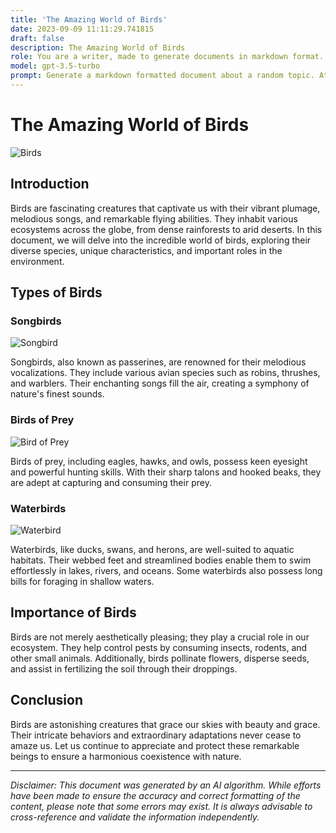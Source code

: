 ```yaml
---
title: 'The Amazing World of Birds'
date: 2023-09-09 11:11:29.741815
draft: false
description: The Amazing World of Birds
role: You are a writer, made to generate documents in markdown format. It is very important that all of the documents you generate are in valid markdown format.
model: gpt-3.5-turbo
prompt: Generate a markdown formatted document about a random topic. At the bottom, include a disclaimer explaining that the document was generated by you. The first line of the document should be the title. Make sure that the entire document is in proper markdown format, using a mix of various tags to make the document visually appealing.
---
```


# The Amazing World of Birds

![Birds](https://www.example.com/birds.jpg)

## Introduction

Birds are fascinating creatures that captivate us with their vibrant plumage, melodious songs, and remarkable flying abilities. They inhabit various ecosystems across the globe, from dense rainforests to arid deserts. In this document, we will delve into the incredible world of birds, exploring their diverse species, unique characteristics, and important roles in the environment.

## Types of Birds

### Songbirds

![Songbird](https://www.example.com/songbird.jpg)

Songbirds, also known as passerines, are renowned for their melodious vocalizations. They include various avian species such as robins, thrushes, and warblers. Their enchanting songs fill the air, creating a symphony of nature's finest sounds.

### Birds of Prey

![Bird of Prey](https://www.example.com/birdofprey.jpg)

Birds of prey, including eagles, hawks, and owls, possess keen eyesight and powerful hunting skills. With their sharp talons and hooked beaks, they are adept at capturing and consuming their prey.

### Waterbirds

![Waterbird](https://www.example.com/waterbird.jpg)

Waterbirds, like ducks, swans, and herons, are well-suited to aquatic habitats. Their webbed feet and streamlined bodies enable them to swim effortlessly in lakes, rivers, and oceans. Some waterbirds also possess long bills for foraging in shallow waters.

## Importance of Birds

Birds are not merely aesthetically pleasing; they play a crucial role in our ecosystem. They help control pests by consuming insects, rodents, and other small animals. Additionally, birds pollinate flowers, disperse seeds, and assist in fertilizing the soil through their droppings.

## Conclusion

Birds are astonishing creatures that grace our skies with beauty and grace. Their intricate behaviors and extraordinary adaptations never cease to amaze us. Let us continue to appreciate and protect these remarkable beings to ensure a harmonious coexistence with nature.

---

*Disclaimer: This document was generated by an AI algorithm. While efforts have been made to ensure the accuracy and correct formatting of the content, please note that some errors may exist. It is always advisable to cross-reference and validate the information independently.*